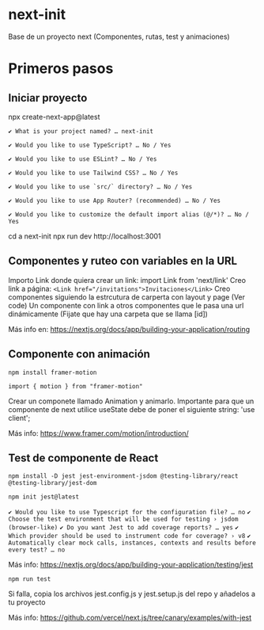 # next-init
Base de un proyecto next (Componentes, rutas, test y animaciones)

# Primeros pasos

## Iniciar proyecto

npx create-next-app@latest

``✔ What is your project named? … next-init``

``✔ Would you like to use TypeScript? … No / Yes``

``✔ Would you like to use ESLint? … No / Yes``

``✔ Would you like to use Tailwind CSS? … No / Yes``

``✔ Would you like to use `src/` directory? … No / Yes``

``✔ Would you like to use App Router? (recommended) … No / Yes``

``✔ Would you like to customize the default import alias (@/*)? … No / Yes``

cd a next-init
npx run dev 
http://localhost:3001

## Componentes y ruteo con variables en la URL

Importo Link donde quiera crear un link: import Link from 'next/link'
Creo link a página: ``<Link href="/invitations">Invitaciones</Link>``
Creo componentes siguiendo la estrcutura de carperta con layout y page (Ver code)
Un componente con link a otros componentes que le pasa una url dinámicamente (Fijate que hay una carpeta que se llama [id]) 

Más info en: https://nextjs.org/docs/app/building-your-application/routing

## Componente con animación

``npm install framer-motion``

``import { motion } from "framer-motion"``

Crear un componete llamado Animation y animarlo. Importante para que un componente de next utilice useState debe de poner el siguiente string: 'use client';

Más info: https://www.framer.com/motion/introduction/

## Test de componente de React

``npm install -D jest jest-environment-jsdom @testing-library/react @testing-library/jest-dom``

``npm init jest@latest``

``✔ Would you like to use Typescript for the configuration file? … no``
``✔ Choose the test environment that will be used for testing › jsdom (browser-like)``
``✔ Do you want Jest to add coverage reports? … yes``
``✔ Which provider should be used to instrument code for coverage? › v8``
``✔ Automatically clear mock calls, instances, contexts and results before every test? … no``

Más info: https://nextjs.org/docs/app/building-your-application/testing/jest

``npm run test``

Si falla, copia los archivos jest.config.js y jest.setup.js del repo y añadelos a tu proyecto

Más info:  https://github.com/vercel/next.js/tree/canary/examples/with-jest



